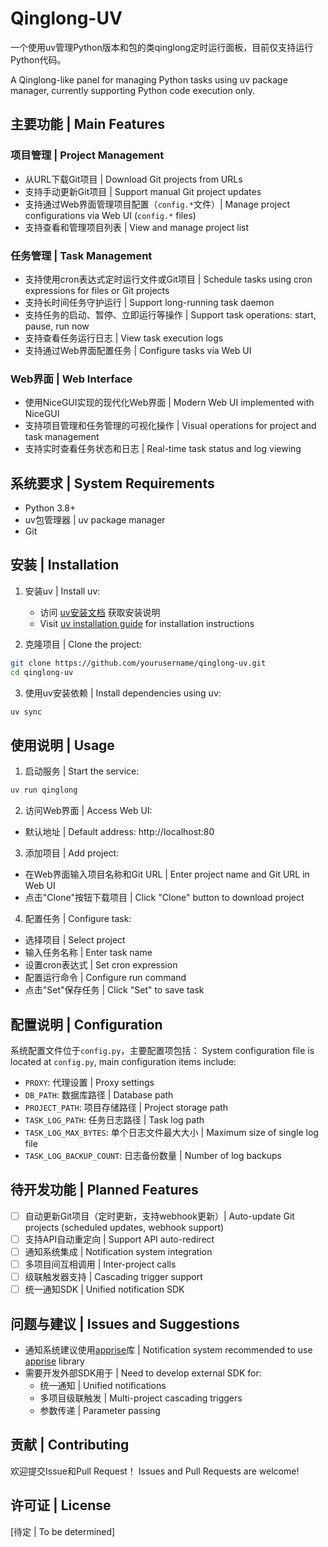 # Qinglong-UV

一个使用uv管理Python版本和包的类qinglong定时运行面板，目前仅支持运行Python代码。

A Qinglong-like panel for managing Python tasks using uv package manager, currently supporting Python code execution only.

## 主要功能 | Main Features

### 项目管理 | Project Management
- 从URL下载Git项目 | Download Git projects from URLs
- 支持手动更新Git项目 | Support manual Git project updates
- 支持通过Web界面管理项目配置（`config.*`文件）| Manage project configurations via Web UI (`config.*` files)
- 支持查看和管理项目列表 | View and manage project list

### 任务管理 | Task Management
- 支持使用cron表达式定时运行文件或Git项目 | Schedule tasks using cron expressions for files or Git projects
- 支持长时间任务守护运行 | Support long-running task daemon
- 支持任务的启动、暂停、立即运行等操作 | Support task operations: start, pause, run now
- 支持查看任务运行日志 | View task execution logs
- 支持通过Web界面配置任务 | Configure tasks via Web UI

### Web界面 | Web Interface
- 使用NiceGUI实现的现代化Web界面 | Modern Web UI implemented with NiceGUI
- 支持项目管理和任务管理的可视化操作 | Visual operations for project and task management
- 支持实时查看任务状态和日志 | Real-time task status and log viewing

## 系统要求 | System Requirements
- Python 3.8+
- uv包管理器 | uv package manager
- Git

## 安装 | Installation

1. 安装uv | Install uv:
   - 访问 [uv安装文档](https://docs.astral.sh/uv/getting-started/installation/) 获取安装说明
   - Visit [uv installation guide](https://docs.astral.sh/uv/getting-started/installation/) for installation instructions

2. 克隆项目 | Clone the project:
```bash
git clone https://github.com/yourusername/qinglong-uv.git
cd qinglong-uv
```

3. 使用uv安装依赖 | Install dependencies using uv:
```bash
uv sync
```

## 使用说明 | Usage

1. 启动服务 | Start the service:
```bash
uv run qinglong
```

2. 访问Web界面 | Access Web UI:
- 默认地址 | Default address: http://localhost:80

3. 添加项目 | Add project:
- 在Web界面输入项目名称和Git URL | Enter project name and Git URL in Web UI
- 点击"Clone"按钮下载项目 | Click "Clone" button to download project

4. 配置任务 | Configure task:
- 选择项目 | Select project
- 输入任务名称 | Enter task name
- 设置cron表达式 | Set cron expression
- 配置运行命令 | Configure run command
- 点击"Set"保存任务 | Click "Set" to save task

## 配置说明 | Configuration

系统配置文件位于`config.py`，主要配置项包括：
System configuration file is located at `config.py`, main configuration items include:

- `PROXY`: 代理设置 | Proxy settings
- `DB_PATH`: 数据库路径 | Database path
- `PROJECT_PATH`: 项目存储路径 | Project storage path
- `TASK_LOG_PATH`: 任务日志路径 | Task log path
- `TASK_LOG_MAX_BYTES`: 单个日志文件最大大小 | Maximum size of single log file
- `TASK_LOG_BACKUP_COUNT`: 日志备份数量 | Number of log backups

## 待开发功能 | Planned Features

- [ ] 自动更新Git项目（定时更新，支持webhook更新）| Auto-update Git projects (scheduled updates, webhook support)
- [ ] 支持API自动重定向 | Support API auto-redirect
- [ ] 通知系统集成 | Notification system integration
- [ ] 多项目间互相调用 | Inter-project calls
- [ ] 级联触发器支持 | Cascading trigger support
- [ ] 统一通知SDK | Unified notification SDK

## 问题与建议 | Issues and Suggestions

- 通知系统建议使用[apprise](https://github.com/caronc/apprise)库 | Notification system recommended to use [apprise](https://github.com/caronc/apprise) library
- 需要开发外部SDK用于 | Need to develop external SDK for:
  - 统一通知 | Unified notifications
  - 多项目级联触发 | Multi-project cascading triggers
  - 参数传递 | Parameter passing

## 贡献 | Contributing

欢迎提交Issue和Pull Request！
Issues and Pull Requests are welcome!

## 许可证 | License

[待定 | To be determined]
